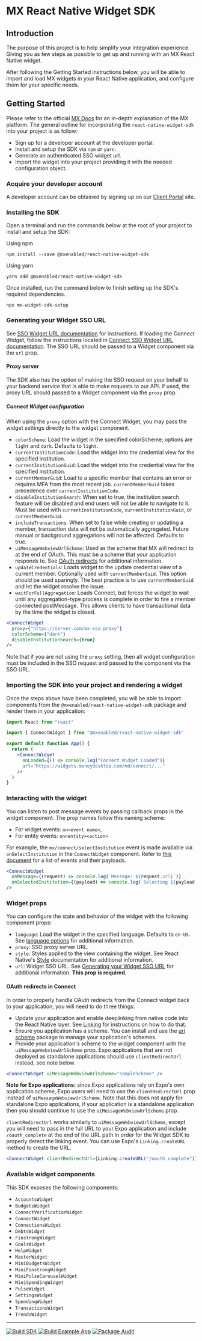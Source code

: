 # MX React Native Widget SDK

## Introduction

The purpose of this project is to help simplify your integration experience.
Giving you as few steps as possible to get up and running with an MX React
Native widget.

After following the Getting Started instructions below, you will be able to
import and load MX widgets in your React Native application, and configure them
for your specific needs.

## Getting Started

Please refer to the official [MX Docs](https://docs.mx.com/) for an in-depth
explanation of the MX platform. The general outline for incorporating the
`react-native-widget-sdk` into your project is as follow:

- Sign up for a developer account at the developer portal.
- Install and setup the SDK via `npm` or `yarn`.
- Generate an authenticated SSO widget url.
- Import the widget into your project providing it with the needed
  configuration object.

### Acquire your developer account

A developer account can be obtained by signing up on our [Client
Portal](https://dashboard.mx.com) site.

### Installing the SDK

Open a terminal and run the commands below at the root of your project to
install and setup the SDK:

Using npm

```
npm install --save @mxenabled/react-native-widget-sdk
```

Using yarn

```
yarn add @mxenabled/react-native-widget-sdk
```

Once installed, run the command below to finish setting up the SDK's required
dependencies.

```
npx mx-widget-sdk-setup
```

### Generating your Widget SSO URL

See [SSO Widget URL documentation][api_request_widget_url] for instructions. If
loading the Connect Widget, follow the instructions located in [Connect SSO
Widget URL documentation][api_request_connect_url]. The SSO URL should be
passed to a Widget component via the `url` prop.

#### Proxy server

The SDK also has the option of making the SSO request on your behalf to your
backend service that is able to make requests to our API. If used, the proxy
URL should passed to a Widget component via the `proxy` prop.

##### Connect Widget configuration

When using the `proxy` option with the Connect Widget, you may pass the widget
settings directly to the widget component.

- `colorScheme`: Load the widget in the specified colorScheme; options are
  `light` and `dark`. Defaults to `light`.
- `currentInstitutionCode`: Load the widget into the credential view for the
  specified institution.
- `currentInstitutionGuid`: Load the widget into the credential view for the
  specified institution.
- `currentMemberGuid`: Load to a specific member that contains an error or
  requires MFA from the most recent job. `currentMemberGuid` takes precedence
  over `currentInstitutionCode`.
- `disableInstitutionSearch`: When set to true, the institution search feature
  will be disabled and end users will not be able to navigate to it. Must be
  used with `currentInstitutionCode`, `currentInstitutionGuid`, or
  `currentMemberGuid`.
- `includeTransactions`: When set to false while creating or updating a member,
  transaction data will not be automatically aggregated. Future manual or
  background aggregations will not be affected. Defaults to true.
- `uiMessageWebviewUrlScheme`: Used as the scheme that MX will redirect to at
  the end of OAuth. This must be a scheme that your application responds to.
  See [OAuth redirects](#oauth-redirects) for additional information.
- `updateCredentials`: Loads widget to the update credential view of a current
  member. Optionally used with `currentMemberGuid`. This option should be used
  sparingly. The best practice is to use `currentMemberGuid` and let the widget
  resolve the issue.
- `waitForFullAggregation`: Loads Connect, but forces the widget to wait until
  any aggregation-type process is complete in order to fire a member connected
  postMessage. This allows clients to have transactional data by the time the
  widget is closed.

```jsx
<ConnectWidget
  proxy={"https://server.com/mx-sso-proxy"}
  colorScheme={"dark"}
  disableInstitutionSearch={true}
/>
```

Note that if you are not using the `proxy` setting, then all widget
configuration must be included in the SSO request and passed to the component
via the SSO URL.

### Importing the SDK into your project and rendering a widget

Once the steps above have been completed, you will be able to import components
from the `@mxenabled/react-native-widget-sdk` package and render them in your
application:

```jsx
import React from "react"

import { ConnectWidget } from "@mxenabled/react-native-widget-sdk"

export default function App() {
  return (
    <ConnectWidget
      onLoaded={() => console.log("Connect Widget Loaded")}
      url="https://widgets.moneydesktop.com/md/connect/..."
    />
  )
}
```

### Interacting with the widget

You can listen to post message events by passing callback props in the widget
component. The prop names follow this naming scheme:

* For widget events: `on<event name>`,
* For entity events: `on<entity><action>`

For example, the `mx/connect/selectInstitution` event is made available via
`onSelectInstitution` in the `ConnectWidget` component. Refer to [this
document](docs/widget_callback_props.md) for a list of events and their
payloads.

```jsx
<ConnectWidget
  onMessage={(request) => console.log(`Message: ${request.url}`)}
  onSelectedInstitution={(payload) => console.log(`Selecting ${payload.name}`)}
/>
```

### Widget props

You can configure the state and behavior of the widget with the following
component props:

- `language`: Load the widget in the specified language. Defaults to `en-US`.
  See [language
  options](https://docs.mx.com/api#connect_configuring_connect_language_options)
  for additional information.
- `proxy`: SSO proxy server URL.
- `style`: Styles applied to the view containing the widget. See React Native's
  [Style][react_native_style] documentation for additional information.
- `url`: Widget SSO URL. See [Generating your Widget SSO
  URL](#generating-your-widget-sso-url) for additional information. **This prop
  is required.**

#### OAuth redirects in Connect

In order to properly handle OAuth redirects from the Connect widget back to
your application, you will need to do three things:

- Update your application and enable deeplinking from native code into the
  React Native layer. See [Linking](https://reactnative.dev/docs/linking) for
  instructions on how to do that.
- Ensure you application has a scheme. You can install and use the [uri
  scheme](https://www.npmjs.com/package/uri-scheme) package to manage your
  application's schemes.
- Provide your application's scheme to the widget component with the
  `uiMessageWebviewUrlScheme` prop. Expo applications that are not deployed as
  standalone applications should use `clientRedirectUrl` instead, see note
  below.

```jsx
<ConnectWidget uiMessageWebviewUrlScheme="sampleScheme" />
```

**Note for Expo applications:** since Expo applications rely on Expo's own
application scheme, Expo users will need to use the `clientRedirectUrl` prop
instead of `uiMessageWebviewUrlScheme`. Note that this does not apply for
standalone Expo applications, if your application is a standalone application
then you should continue to use the `uiMessageWebviewUrlScheme` prop.

`clientRedirectUrl` works similarly to `uiMessageWebviewUrlScheme`, except you
will need to pass in the full URL to your Expo application and include
`/oauth_complete` at the end of the URL path in order for the Widget SDK to
properly detect the linking event. You can use Expo's `Linking.createURL`
method to create the URL.

```jsx
<ConnectWidget clientRedirectUrl={Linking.createURL("/oauth_complete")} />
```

### Available widget components

This SDK exposes the following components:

- `AccountsWidget`
- `BudgetsWidget`
- `ConnectVerificationWidget`
- `ConnectWidget`
- `ConnectionsWidget`
- `DebtsWidget`
- `FinstrongWidget`
- `GoalsWidget`
- `HelpWidget`
- `MasterWidget`
- `MiniBudgetsWidget`
- `MiniFinstrongWidget`
- `MiniPulseCarouselWidget`
- `MiniSpendingWidget`
- `PulseWidget`
- `SettingsWidget`
- `SpendingWidget`
- `TransactionsWidget`
- `TrendsWidget`

---

[![Build SDK](https://github.com/mxenabled/react-native-widget-sdk/actions/workflows/build-sdk.yml/badge.svg)](https://github.com/mxenabled/react-native-widget-sdk/actions/workflows/build-sdk.yml)
[![Build Example App](https://github.com/mxenabled/react-native-widget-sdk/actions/workflows/build-example-app.yml/badge.svg)](https://github.com/mxenabled/react-native-widget-sdk/actions/workflows/build-example-app.yml)
[![Package Audit](https://github.com/mxenabled/react-native-widget-sdk/actions/workflows/package-audit.yml/badge.svg)](https://github.com/mxenabled/react-native-widget-sdk/actions/workflows/package-audit.yml)

[api_request_widget_url]: https://docs.mx.com/api#widgets_mx_widgets_request_widget_url "Request a widget URL"
[api_request_connect_url]: https://docs.mx.com/api#connect_request_a_url "Request a Connect URL"
[react_native_style]: https://reactnative.dev/docs/style "React Native Style"
